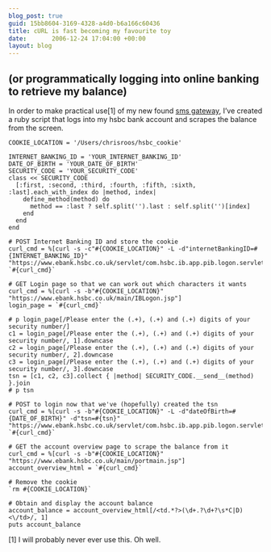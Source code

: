 ```yaml
---
blog_post: true
guid: 15bb8604-3169-4328-a4d0-b6a166c60436
title: cURL is fast becoming my favourite toy
date:       2006-12-24 17:04:00 +00:00
layout: blog
---
```


(or programmatically logging into online banking to retrieve my balance)
------------------------------------------------------------------------

In order to make practical use[1] of my new found [sms
gateway](/blog/2006-12-14-addicted-to-twitter-com), I’ve created a ruby
script that logs into my hsbc bank account and scrapes the balance from
the screen.

``` code
COOKIE_LOCATION = '/Users/chrisroos/hsbc_cookie'

INTERNET_BANKING_ID = 'YOUR_INTERNET_BANKING_ID'
DATE_OF_BIRTH = 'YOUR_DATE_OF_BIRTH'
SECURITY_CODE = 'YOUR_SECURITY_CODE'
class << SECURITY_CODE
  [:first, :second, :third, :fourth, :fifth, :sixth, :last].each_with_index do |method, index|
    define_method(method) do
      method == :last ? self.split('').last : self.split('')[index]
    end
  end
end

# POST Internet Banking ID and store the cookie
curl_cmd = %[curl -s -c"#{COOKIE_LOCATION}" -L -d"internetBankingID=#{INTERNET_BANKING_ID}" "https://www.ebank.hsbc.co.uk/servlet/com.hsbc.ib.app.pib.logon.servlet.OnBrochurewareLogonServlet"]
`#{curl_cmd}`

# GET Login page so that we can work out which characters it wants
curl_cmd = %[curl -s -b"#{COOKIE_LOCATION}" "https://www.ebank.hsbc.co.uk/main/IBLogon.jsp"]
login_page = `#{curl_cmd}`

# p login_page[/Please enter the (.+), (.+) and (.+) digits of your security number/]
c1 = login_page[/Please enter the (.+), (.+) and (.+) digits of your security number/, 1].downcase
c2 = login_page[/Please enter the (.+), (.+) and (.+) digits of your security number/, 2].downcase
c3 = login_page[/Please enter the (.+), (.+) and (.+) digits of your security number/, 3].downcase
tsn = [c1, c2, c3].collect { |method| SECURITY_CODE.__send__(method) }.join
# p tsn

# POST to login now that we've (hopefully) created the tsn
curl_cmd = %[curl -s -b"#{COOKIE_LOCATION}" -L -d"dateOfBirth=#{DATE_OF_BIRTH}" -d"tsn=#{tsn}" "https://www.ebank.hsbc.co.uk/servlet/com.hsbc.ib.app.pib.logon.servlet.OnLogonVerificationServlet"]
`#{curl_cmd}`

# GET the account overview page to scrape the balance from it
curl_cmd = %[curl -s -b"#{COOKIE_LOCATION}" "https://www.ebank.hsbc.co.uk/main/portmain.jsp"]
account_overview_html = `#{curl_cmd}`

# Remove the cookie
`rm #{COOKIE_LOCATION}`

# Obtain and display the account balance
account_balance = account_overview_html[/<td.*?>(\d+.?\d+?\s*C|D)<\/td>/, 1]
puts account_balance
```

[1] I will probably never ever use this. Oh well.

